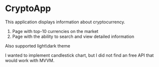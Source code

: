 # CryptoApp
Тhis application displays information about cryptocurrency.

1. Page with top-10 currencies on the market
2. Page with the ability to search and view detailed information

Also supported light\dark theme

I wanted to implement candlestick chart, but I did not find an free API that would work with MVVM.
